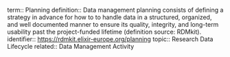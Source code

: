 term:: Planning
definition:: Data management planning consists of defining a strategy in advance for how to to handle data in a structured, organized, and well documented manner to ensure its quality, integrity, and long-term usability past the project-funded lifetime (definition source: RDMkit).
identifier:: https://rdmkit.elixir-europe.org/planning
topic:: Research Data Lifecycle
related:: Data Management Activity